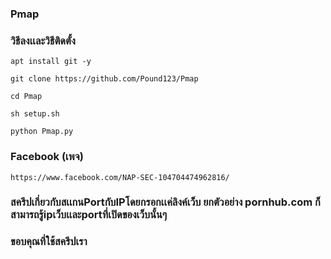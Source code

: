 ### Pmap

### วิธีลงเเละวิธีติดตั้ง
```
apt install git -y
```
```
git clone https://github.com/Pound123/Pmap
```
```
cd Pmap
```
```
sh setup.sh
```
```
python Pmap.py
```
### Facebook (เพจ)
```
https://www.facebook.com/NAP-SEC-104704474962816/
```
### สครีปเกี่ยวกับสเเกนPortกับIPโดยกรอกเเค่ลิงค์เว็บ ยกตัวอย่าง pornhub.com ก็สามารถรู้ipเว็บเเละportที่เปิดของเว็บนั้นๆ

### ขอบคุณที่ใช้สครีปเรา
